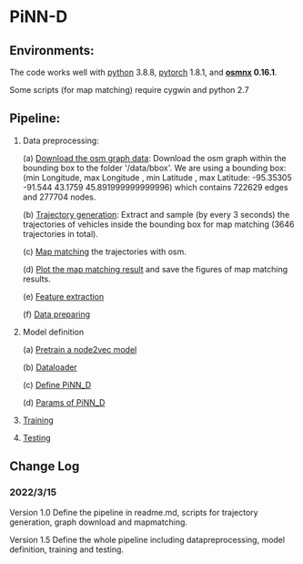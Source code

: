 # PiNN-D

## Environments:

The code works well with [python](https://www.python.org/) 3.8.8, 
[pytorch](https://pytorch.org/) 1.8.1, 
and **[osmnx](https://github.com/gboeing/osmnx)  0.16.1**.

Some scripts (for map matching) require cygwin and python 2.7

## Pipeline:
1. Data preprocessing:
   
   (a) [Download the osm graph data](https://github.com/yang-mingzhou/PINN-D/blob/main/code/downloadGraph.py): Download the osm graph within the bounding box to the folder '/data/bbox'. We are using a bounding box: (min Longitude, max Longitude , min Latitude , max Latitude: -95.35305 -91.544 43.1759 45.891999999999996)  which contains 722629 edges and 277704 nodes.
      
   (b) [Trajectory generation](https://github.com/yang-mingzhou/PINN-D/blob/main/code/trajectoryGeneration.py): Extract and sample (by every 3 seconds) the trajectories of vehicles inside the bounding box for map matching (3646 trajectories in total).      

   (c) [Map matching](https://github.com/yang-mingzhou/PINN-D/blob/main/code/mapmatching.py) the trajectories with osm.

   (d) [Plot the map matching result](https://github.com/yang-mingzhou/PINN-D/blob/main/code/plotMapMatching.py) and save the figures of map matching results.

   (e) [Feature extraction](https://github.com/yang-mingzhou/PINN-D/blob/main/code/featureExtraction.py)

   (f) [Data preparing](https://github.com/yang-mingzhou/PINN-D/blob/main/code/dataPreparing.py)

2. Model definition

   (a) [Pretrain a node2vec model](https://github.com/yang-mingzhou/PINN-D/blob/main/code/node2vec.py)

   (b) [Dataloader](https://github.com/yang-mingzhou/PINN-D/blob/main/code/dataIterator.py)

   (c) [Define PiNN_D](https://github.com/yang-mingzhou/PINN-D/blob/main/code/pinn_d.py)
   
   (d) [Params of PiNN_D](https://github.com/yang-mingzhou/PINN-D/blob/main/code/config.py)


3. [Training](https://github.com/yang-mingzhou/PINN-D/blob/main/code/train.py)


4. [Testing](https://github.com/yang-mingzhou/PINN-D/blob/main/code/dataPreparing.py)

[comment]: <> (## File Folders:)

[comment]: <> (1. )
   
   
[comment]: <> (## Files)

[comment]: <> (1. )

Change Log
-----

### 2022/3/15
Version 1.0 Define the pipeline in readme.md, scripts for trajectory generation, graph download and mapmatching.

Version 1.5 Define the whole pipeline including datapreprocessing, model definition, training and testing.